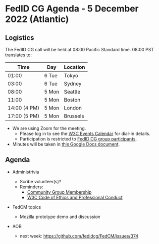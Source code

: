 # FedID CG Agenda - 5 December 2022 (Atlantic)

## Logistics

The FedID CG call will be held at 08:00 Pacific Standard time. 08:00 PST translates to:

| Time         | Day    | Location      |
| ------------ | ------ | ------------- |
| 01:00        | 6 Tue | Tokyo         |
| 03:00        | 6 Tue | Sydney        |
| 08:00        | 5 Mon | Seattle       |
| 11:00        | 5 Mon | Boston        |
| 14:00 (4 PM) | 5 Mon | London        |
| 17:00 (5 PM) | 5 Mon | Brussels      |


* We are using Zoom for the meeting.
    * Please log in to see the [W3C Events Calendar](https://www.w3.org/events/meetings/cceb9fe7-9d35-4041-a31f-d47b7757d64b/20221205T080000) for dial-in details. 
    * Participation is restricted to [FedID CG group participants](https://www.w3.org/community/fed-id/participants).
* Minutes will be taken in [this Google Docs document](https://docs.google.com/document/d/1O7Rn8Aj4rsYWohdEP61lnGdgkai0xTZFQgm7XEA0RBM/edit#).


## Agenda

* Administrivia
  * Scribe volunteer(s)?
  * Reminders: 
     * [Community Group Membership](https://www.w3.org/community/fed-id/)
     * [W3C Code of Ethics and Professional Conduct](https://www.w3.org/Consortium/cepc/)

* FedCM topics 
   * Mozilla prototype demo and discussion


* AOB
   * next week: https://github.com/fedidcg/FedCM/issues/374 
